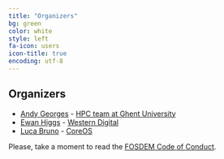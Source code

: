 ```yaml
---
title: "Organizers"
bg: green
color: white
style: left
fa-icon: users
icon-title: true
encoding: utf-8
---
```


## Organizers

* [Andy Georges](https://github.com/iktovian) - [HPC team at Ghent University](http://www.ugent.be/hpc/en)
* [Ewan Higgs](https://github.com/ehiggs) - [Western Digital](http://www.wdc.com)
* [Luca Bruno](https://github.com/lucab) - [CoreOS](http://coreos.com/) 

Please, take a moment to read the [FOSDEM Code of Conduct](https://fosdem.org/2017/practical/conduct/).
